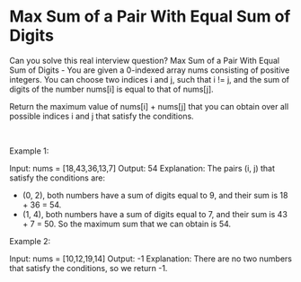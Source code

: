 # Max Sum of a Pair With Equal Sum of Digits

Can you solve this real interview question? Max Sum of a Pair With Equal Sum of Digits - You are given a 0-indexed array nums consisting of positive integers. You can choose two indices i and j, such that i != j, and the sum of digits of the number nums[i] is equal to that of nums[j].

Return the maximum value of nums[i] + nums[j] that you can obtain over all possible indices i and j that satisfy the conditions.

 

Example 1:


Input: nums = [18,43,36,13,7]
Output: 54
Explanation: The pairs (i, j) that satisfy the conditions are:
- (0, 2), both numbers have a sum of digits equal to 9, and their sum is 18 + 36 = 54.
- (1, 4), both numbers have a sum of digits equal to 7, and their sum is 43 + 7 = 50.
So the maximum sum that we can obtain is 54.


Example 2:


Input: nums = [10,12,19,14]
Output: -1
Explanation: There are no two numbers that satisfy the conditions, so we return -1.
